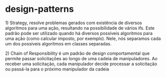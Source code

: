 # design-patterns

<p>1) Strategy, resolve problemas gerados com existência de diversos algoritmos para uma ação, resultando na possibilidade de vários ifs. Este padrão pode ser utilizado quando há diversos possíveis algoritmos para uma ação (como calcular imposto, por exemplo).
Nele, nós separamos cada um dos possíveis algoritmos em classes separadas.</p>

<p>2) Chain of Responsibility é um padrão de design comportamental que permite passar solicitações ao longo de uma cadeia de manipuladores. Ao receber uma solicitação, cada manipulador decide processar a solicitação ou passá-la para o próximo manipulador da cadeia</p>
